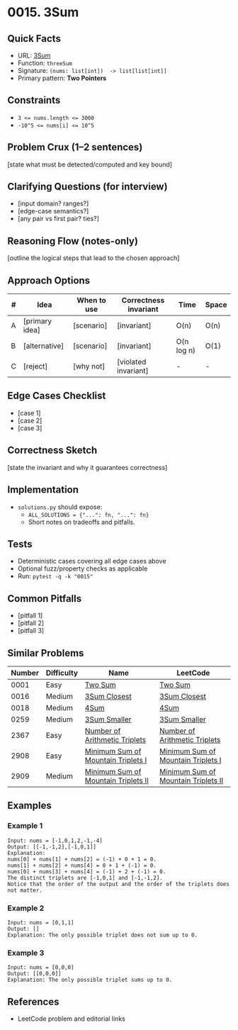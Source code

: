 # 0015. 3Sum

## Quick Facts

- URL: [3Sum](https://leetcode.com/problems/3sum/)
- Function: `threeSum`
- Signature: `(nums: list[int])  -> list[list[int]]`
- Primary pattern: **Two Pointers**

## Constraints

- `3 <= nums.length <= 3000`
- `-10^5 <= nums[i] <= 10^5`

## Problem Crux (1–2 sentences)

[state what must be detected/computed and key bound]

## Clarifying Questions (for interview)

- [input domain? ranges?]
- [edge-case semantics?]
- [any pair vs first pair? ties?]

## Reasoning Flow (notes-only)

[outline the logical steps that lead to the chosen approach]

## Approach Options

| #   | Idea           | When to use | Correctness invariant | Time       | Space |
| --- | -------------- | ----------- | --------------------- | ---------- | ----- |
| A   | [primary idea] | [scenario]  | [invariant]           | O(n)       | O(n)  |
| B   | [alternative]  | [scenario]  | [invariant]           | O(n log n) | O(1)  |
| C   | [reject]       | [why not]   | [violated invariant]  | -          | -     |

## Edge Cases Checklist

- [case 1]
- [case 2]
- [case 3]

## Correctness Sketch

[state the invariant and why it guarantees correctness]

## Implementation

- `solutions.py` should expose:
    - `ALL_SOLUTIONS = {"...": fn, "...": fn}`
    - Short notes on tradeoffs and pitfalls.

## Tests

- Deterministic cases covering all edge cases above
- Optional fuzz/property checks as applicable
- Run: `pytest -q -k "0015"`

## Common Pitfalls

- [pitfall 1]
- [pitfall 2]
- [pitfall 3]

## Similar Problems

| Number | Difficulty | Name                                                                                         | LeetCode                                                                                                  |
| ------ | ---------- | -------------------------------------------------------------------------------------------- | --------------------------------------------------------------------------------------------------------- |
| 0001   | Easy       | [Two Sum](../0001-two-sum/readme.md)                                                         | [Two Sum](https://leetcode.com/problems/two-sum/)                                                         |
| 0016   | Medium     | [3Sum Closest](../0016-3sum-closest/readme.md)                                               | [3Sum Closest](https://leetcode.com/problems/3sum-closest/)                                               |
| 0018   | Medium     | [4Sum](../0018-4sum/readme.md)                                                               | [4Sum](https://leetcode.com/problems/4sum/)                                                               |
| 0259   | Medium     | [3Sum Smaller](../0259-3sum-smaller/readme.md)                                               | [3Sum Smaller](https://leetcode.com/problems/3sum-smaller/)                                               |
| 2367   | Easy       | [Number of Arithmetic Triplets](../2367-number-of-arithmetic-triplets/readme.md)             | [Number of Arithmetic Triplets](https://leetcode.com/problems/number-of-arithmetic-triplets/)             |
| 2908   | Easy       | [Minimum Sum of Mountain Triplets I](../2908-minimum-sum-of-mountain-triplets-i/readme.md)   | [Minimum Sum of Mountain Triplets I](https://leetcode.com/problems/minimum-sum-of-mountain-triplets-i/)   |
| 2909   | Medium     | [Minimum Sum of Mountain Triplets II](../2909-minimum-sum-of-mountain-triplets-ii/readme.md) | [Minimum Sum of Mountain Triplets II](https://leetcode.com/problems/minimum-sum-of-mountain-triplets-ii/) |

## Examples

### Example 1

```text
Input: nums = [-1,0,1,2,-1,-4]
Output: [[-1,-1,2],[-1,0,1]]
Explanation:
nums[0] + nums[1] + nums[2] = (-1) + 0 + 1 = 0.
nums[1] + nums[2] + nums[4] = 0 + 1 + (-1) = 0.
nums[0] + nums[3] + nums[4] = (-1) + 2 + (-1) = 0.
The distinct triplets are [-1,0,1] and [-1,-1,2].
Notice that the order of the output and the order of the triplets does not matter.
```

### Example 2

```text
Input: nums = [0,1,1]
Output: []
Explanation: The only possible triplet does not sum up to 0.
```

### Example 3

```text
Input: nums = [0,0,0]
Output: [[0,0,0]]
Explanation: The only possible triplet sums up to 0.
```

## References

- LeetCode problem and editorial links

